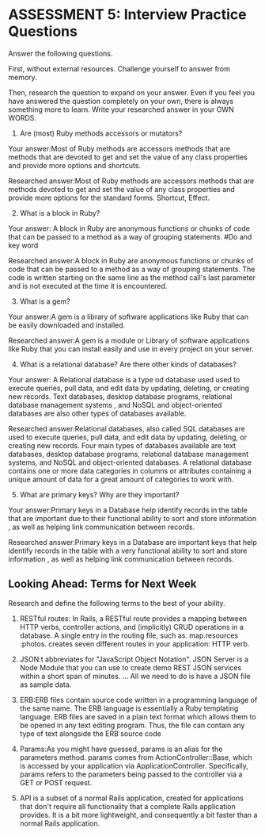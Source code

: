 # ASSESSMENT 5: Interview Practice Questions
Answer the following questions.

First, without external resources. Challenge yourself to answer from memory.

Then, research the question to expand on your answer. Even if you feel you have answered the question completely on your own,
 there is always something more to learn. Write your researched answer in your OWN WORDS.

1. Are (most) Ruby methods accessors or mutators?

  Your answer:Most of Ruby methods are accessors methods that are methods that are devoted to get and set the value of any class properties and provide more options and shortcuts.

  Researched answer:Most of Ruby methods are accessors methods that are methods devoted to get and set the value of any class properties and provide more options for the standard forms. Shortcut, Effect.


2. What is a block in Ruby?

  Your answer: A block in Ruby are anonymous functions or chunks of code that can be passed to a method as a way of grouping statements.
  #Do and key word


  Researched answer:A block in Ruby are anonymous functions or chunks of code that can be passed to a method as a way of grouping statements.
  The code is written starting on the same line as the method call's last parameter and is not executed at the time it is encountered.


3. What is a gem?

  Your answer:A gem is a library of software applications like Ruby that can be easily downloaded and installed.

  Researched answer:A gem is a module or Library of software applications like Ruby that you can install easily and use in every project on your server. 

4. What is a relational database? Are there other kinds of databases?

  Your answer: A Relational database is a type od database used used to execute queries, pull data, and edit data by updating, deleting, or creating new records. Text databases,
   desktop database programs, relational database management systems , and NoSQL and object-oriented databases are also other types of databases available.


  Researched answer:Relational databases, also called SQL databases are used to execute queries, pull data, and edit data by updating, deleting, or creating new records.
Four main types of databases available are text databases, desktop database programs, relational database management systems, and NoSQL and object-oriented databases.
A relational database contains one or more data categories in columns or attributes containing a unique amount of data for a great amount of categories to work with.




5. What are primary keys? Why are they important? 

  Your answer:Primary keys in a Database help identify records in the table that are important due to their functional ability to sort and store information , as well as helping link communication between records. 

  Researched answer:Primary keys in a Database are important keys that help identify records in the table with a very functional ability to sort and store information , as well as helping link communication between records. 




## Looking Ahead: Terms for Next Week
Research and define the following terms to the best of your ability.

1. RESTful routes:
In Rails, a RESTful route provides a mapping between HTTP verbs, controller actions, and (implicitly) CRUD operations in a database. A single entry in the routing file, such as. map.resources :photos. creates seven different routes in your application: HTTP verb.

2. JSON:t abbreviates for "JavaScript Object Notation". JSON Server is a Node Module that you can use to create demo REST JSON services within a short span of minutes. ... All we need to do is have a JSON file as sample data.

3. ERB:ERB files contain source code written in a programming language of the same name. The ERB language is essentially a Ruby templating language. ERB files are saved in a plain text format which allows them to be opened in any text editing program. Thus, the file can contain any type of text alongside the ERB source code

4. Params:As you might have guessed, params is an alias for the parameters method. params comes from ActionController::Base, which is accessed by your application via ApplicationController. Specifically, params refers to the parameters being passed to the controller via a GET or POST request.



5. API is a subset of a normal Rails application, created for applications that don't require all functionality that a complete Rails application provides. It is a bit more lightweight, and consequently a bit faster than a normal Rails application.
